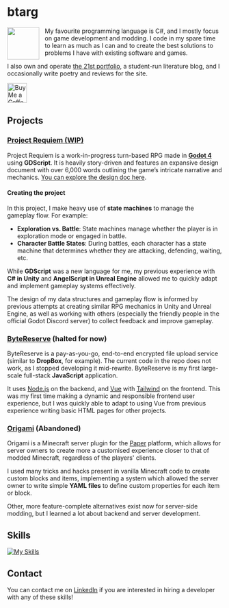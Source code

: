 # btarg
<img align='left' height='75' src='https://github.com/btarg/Origami/blob/master/crane.png?raw=true' style='padding-right: 10px;' />

My favourite programming language is C#, and I mostly focus on game development and modding. I code in my spare time to learn as much as I can and to create the best solutions to problems I have with existing software and games.

I also own and operate [the 21st portfolio](https://21stportfolio.com), a student-run literature blog, and I occasionally write poetry and reviews for the site.

<a href='https://ko-fi.com/btarg' target='_blank'><img height='35' style='border:0px;height:46px;' src='https://az743702.vo.msecnd.net/cdn/kofi3.png?v=0' border='0' alt='Buy Me a Coffee at ko-fi.com' /></a>

## Projects

### [Project Requiem (WIP)](https://github.com/btarg/third-person-controller)
Project Requiem is a work-in-progress turn-based RPG made in [**Godot 4**](https://godotengine.org) using **GDScript**. It is heavily story-driven and features an expansive design document with over 6,000 words outlining the game’s intricate narrative and mechanics. [You can explore the design doc here](https://docs.google.com/document/d/1ciNLXNb76iGfoPWgEIhHHFKyTaYyUXYv_RmkQ1yvwhU/edit?usp=sharing).
#### Creating the project
In this project, I make heavy use of **state machines** to manage the gameplay flow. For example:

- **Exploration vs. Battle**: State machines manage whether the player is in exploration mode or engaged in battle.
- **Character Battle States**: During battles, each character has a state machine that determines whether they are attacking, defending, waiting, etc.

While **GDScript** was a new language for me, my previous experience with **C# in Unity** and **AngelScript in Unreal Engine** allowed me to quickly adapt and implement gameplay systems effectively.

The design of my data structures and gameplay flow is informed by previous attempts at creating similar RPG mechanics in Unity and Unreal Engine, as well as working with others (especially the friendly people in the official Godot Discord server) to collect feedback and improve gameplay.

### [ByteReserve](https://github.com/btarg/AWS-Upload) (halted for now)
ByteReserve is a pay-as-you-go, end-to-end encrypted file upload service (similar to **DropBox**, for example). The current code in the repo does not work, as I stopped developing it mid-rewrite.
ByteReserve is my first large-scale full-stack **JavaScript** application.

It uses [Node.js](https://nodejs.org/) on the backend, and [Vue](https://vuejs.org/) with [Tailwind](https://tailwindcss.com/) on the frontend. This was my first time making a dynamic and responsible frontend user experience, but I was quickly able to adapt to using Vue from previous experience writing basic HTML pages for other projects.

### [Origami](https://github.com/btarg/origami) (Abandoned)
Origami is a Minecraft server plugin for the [Paper](https://papermc.org/) platform, which allows for server owners to create more a customised experience closer to that of modded Minecraft, regardless of the players' clients.

I used many tricks and hacks present in vanilla Minecraft code to create custom blocks and items, implementing a system which allowed the server owner to write simple **YAML files** to define custom properties for each item or block.

Other, more feature-complete alternatives exist now for server-side modding, but I learned a lot about backend and server development.

## Skills
[![My Skills](https://skillicons.dev/icons?i=github,java,cs,unity,godot,unreal,python,idea,discord,bots,linux,nginx,gcp,ps,md,netlify,powershell)](https://skillicons.dev)

## Contact
You can contact me on [LinkedIn](https://www.linkedin.com/in/benjamin-targett-1298ab29a/) if you are interested in hiring a developer with any of these skills!
